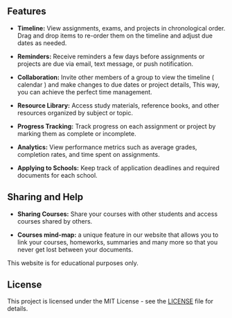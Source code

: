 

## Features

- **Timeline:** View assignments, exams, and projects in chronological order. Drag and drop items to re-order them on the timeline and adjust due dates as needed.

- **Reminders:** Receive reminders a few days before assignments or projects are due via email, text message, or push notification.

- **Collaboration:** Invite other members of a group to view the timeline ( calendar ) and make changes to due dates or project details, This way, you can achieve the perfect time management.

- **Resource Library:** Access study materials, reference books, and other resources organized by subject or topic.

- **Progress Tracking:** Track progress on each assignment or project by marking them as complete or incomplete.

- **Analytics:** View performance metrics such as average grades, completion rates, and time spent on assignments.

- **Applying to Schools:** Keep track of application deadlines and required documents for each school.

## Sharing and Help

- **Sharing Courses:** Share your courses with other students and access courses shared by others.
  
- **Courses mind-map:** a unique feature in our website that allows you to link your courses, homeworks, summaries and many more so that you never get lost between your documents.

This website is for educational purposes only.

## License

This project is licensed under the MIT License - see the [LICENSE](LICENSE) file for details.

